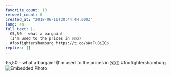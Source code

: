 ```yaml
---
favorite_count: 10
retweet_count: 0
created_at: "2018-06-10T20:44:44.000Z"
lang: en
full_text: |-
  €5,50 - what a bargain!
  (I'm used to the prices in 🇳🇴)
  #foofightershamburg https://t.co/sWaFu8iICp
replies: []
---
```


€5,50 - what a bargain! (I'm used to the prices in 🇳🇴) #foofightershamburg
![Embedded Photo](https://twitter-media-coderbyheart.s3.eu-north-1.amazonaws.com/1005913677793554433-DfW5JdsW0AERZFx.jpg)
